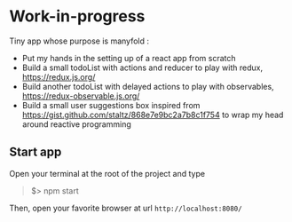 # Work-in-progress

Tiny app whose purpose is manyfold :
* Put my hands in the setting up of a react app from scratch
* Build a small todoList with actions and reducer to play with redux, https://redux.js.org/
* Build another todoList with delayed actions to play with observables, https://redux-observable.js.org/
* Build a small user suggestions box inspired from https://gist.github.com/staltz/868e7e9bc2a7b8c1f754 to wrap my head around reactive programming

## Start app
Open your terminal at the root of the project and type
> $> npm start

Then, open your favorite browser at url `http://localhost:8080/`